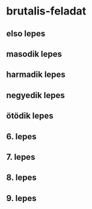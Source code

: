 # brutalis-feladat

## elso lepes
## masodik lepes
## harmadik lepes
## negyedik lepes
## ötödik lepes
## 6. lepes
## 7. lepes
## 8. lepes
## 9. lepes